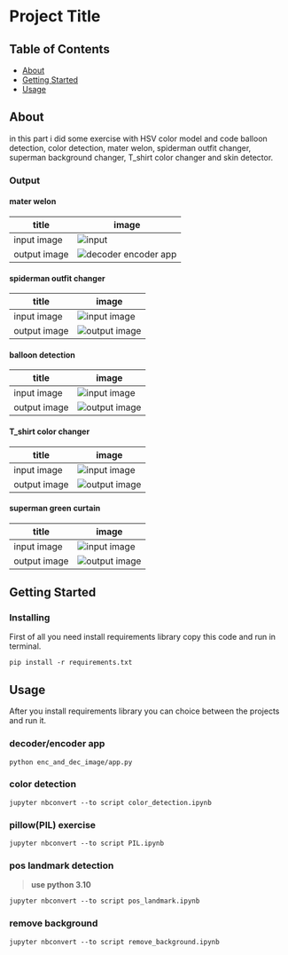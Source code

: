 # Project Title

## Table of Contents

- [About](#about)
- [Getting Started](#getting_started)
- [Usage](#usage)

## About <a name = "about"></a>

in this part i did some exercise with HSV color model and code balloon detection, color detection, mater welon, spiderman outfit changer, superman background changer, T_shirt color changer and skin detector.

### Output

#### mater welon

| title | image |
|--------------|-----------|
| input image | ![input](input/melon.png) |
| output image | ![decoder encoder app](output/materwelon.png) |

#### spiderman outfit changer

| title | image |
|--------------|-----------|
| input image | ![input image](input/spiderman.png) |
| output image | ![output image](output/spiderman.png) |

#### balloon detection

| title | image |
|--------------|-----------|
| input image | ![input image](input/balloon.png) |
| output image | ![output image](output/red_balloon.png) |

#### T_shirt color changer

| title | image |
|--------------|-----------|
| input image | ![input image](input/T_shirt.png) |
| output image | ![output image](output/blue_T_shirt.png) |

#### superman green curtain

| title | image |
|--------------|-----------|
| input image | ![input image](input/superman.png) |
| output image | ![output image](output/superman_sky.png) |

## Getting Started <a name = "getting_started"></a>

### Installing

First of all you need install requirements library copy this code and run in terminal.

``` terminal
pip install -r requirements.txt
```

## Usage <a name = "usage"></a>

After you install requirements library you can choice between the projects and run it.

### decoder/encoder app

``` terminal
python enc_and_dec_image/app.py
```

### color detection

``` terminal
jupyter nbconvert --to script color_detection.ipynb
```

### pillow(PIL) exercise

``` terminal
jupyter nbconvert --to script PIL.ipynb
```

### pos landmark detection

> **use python 3.10**

``` terminal
jupyter nbconvert --to script pos_landmark.ipynb
```

### remove background

``` terminal
jupyter nbconvert --to script remove_background.ipynb
```
